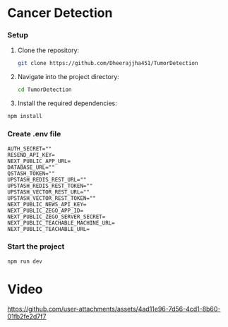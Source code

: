 # Cancer Detection

### Setup
1. Clone the repository:

   ```bash
   git clone https://github.com/Dheerajjha451/TumorDetection

2. Navigate into the project directory:
    ```bash
    cd TumorDetection
    
3. Install the required dependencies:

```
npm install
```
### Create .env file

```
AUTH_SECRET=""
RESEND_API_KEY=
NEXT_PUBLIC_APP_URL=
DATABASE_URL=""
QSTASH_TOKEN=""
UPSTASH_REDIS_REST_URL=""
UPSTASH_REDIS_REST_TOKEN=""
UPSTASH_VECTOR_REST_URL=""
UPSTASH_VECTOR_REST_TOKEN="" 
NEXT_PUBLIC_NEWS_API_KEY=
NEXT_PUBLIC_ZEGO_APP_ID=
NEXT_PUBLIC_ZEGO_SERVER_SECRET=
NEXT_PUBLIC_TEACHABLE_MACHINE_URL=
NEXT_PUBLIC_TEACHABLE_URL=

```
### Start the project


```
npm run dev
```


# Video

https://github.com/user-attachments/assets/4ad11e96-7d56-4cd1-8b60-01fb2fe2d7f7



